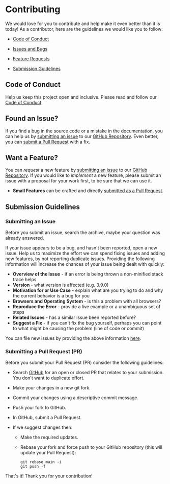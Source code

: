 

# Contributing
We would love for you to contribute and help make it even better
than it is today! As a contributor, here are the guidelines we would like you
to follow:

- [Code of Conduct](#coc)

- [Issues and Bugs](#issue)
- [Feature Requests](#feature)
- [Submission Guidelines](#submit)

## <a name="coc" > </a> Code of Conduct

Help us keep this project open and inclusive. Please read and follow our [Code of Conduct](./CODE_OF_CONDUCT.md).

## <a name="issue" > </a> Found an Issue?

If you find a bug in the source code or a mistake in the documentation, you can help us by
[submitting an issue](#submit-issue) to our [GitHub Repository](https://github.com/sagarbangade/sagarbangade). Even better, you can
[submit a Pull Request](#submit-pr) with a fix.

## <a name="feature" > </a> Want a Feature?

You can _request_ a new feature by [submitting an issue](#submit-issue) to our [GitHub Repository](https://github.com/sagarbangade/sagarbangade). If you would like to _implement_ a new feature, please submit an issue with
a proposal for your work first, to be sure that we can use it.

- **Small Features** can be crafted and directly [submitted as a Pull Request](#submit-pr).

## <a name="submit" > </a> Submission Guidelines

### <a name="submit-issue" > </a> Submitting an Issue

Before you submit an issue, search the archive, maybe your question was already answered.

If your issue appears to be a bug, and hasn't been reported, open a new issue.
Help us to maximize the effort we can spend fixing issues and adding new
features, by not reporting duplicate issues. Providing the following information will increase the
chances of your issue being dealt with quickly:

- **Overview of the Issue** - if an error is being thrown a non-minified stack trace helps
- **Version** - what version is affected (e.g. 3.9.0)
- **Motivation for or Use Case** - explain what are you trying to do and why the current behavior is a bug for you
- **Browsers and Operating System** - is this a problem with all browsers?
- **Reproduce the Error** - provide a live example or a unambiguous set of steps
- **Related Issues** - has a similar issue been reported before?
- **Suggest a Fix** - if you can't fix the bug yourself, perhaps you can point to what might be
  causing the problem (line of code or commit)

You can file new issues by providing the above information [here](https://github.com/sagarbangade/sagarbangade/issues/new).

### <a name="submit-pr" > </a> Submitting a Pull Request (PR)

Before you submit your Pull Request (PR) consider the following guidelines:

- Search [GitHub](https://github.com/sagarbangade/sagarbangade/pulls) for an open or closed PR
  that relates to your submission. You don't want to duplicate effort.

- Make your changes in a new git fork.
- Commit your changes using a descriptive commit message.
- Push your fork to GitHub.
- In GitHub, submit a Pull Request.
- If we suggest changes then:
  - Make the required updates.
  - Rebase your fork and force push to your GitHub repository (this will update your Pull Request):

    ```shell
    git rebase main -i
    git push -f
    ```

That's it! Thank you for your contribution!
